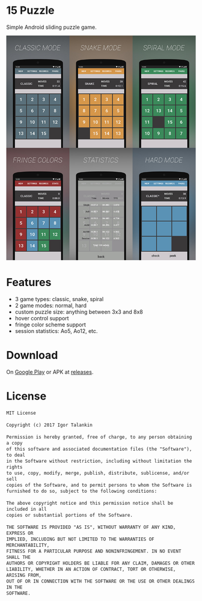 # 15 Puzzle
Simple Android sliding puzzle game.

![15 Puzzle](/art/15puzzle.jpg)

# Features
* 3 game types: classic, snake, spiral
* 2 game modes: normal, hard
* custom puzzle size: anything between 3x3 and 8x8
* hover control support
* fringe color scheme support
* session statistics: Ao5, Ao12, etc.

# Download
On [Google Play](https://play.google.com/store/apps/details?id=com.italankin.fifteen) or APK at
[releases](https://github.com/italankin/15Puzzle/releases).

# License

	MIT License

	Copyright (c) 2017 Igor Talankin

	Permission is hereby granted, free of charge, to any person obtaining a copy
	of this software and associated documentation files (the "Software"), to deal
	in the Software without restriction, including without limitation the rights
	to use, copy, modify, merge, publish, distribute, sublicense, and/or sell
	copies of the Software, and to permit persons to whom the Software is
	furnished to do so, subject to the following conditions:

	The above copyright notice and this permission notice shall be included in all
	copies or substantial portions of the Software.

	THE SOFTWARE IS PROVIDED "AS IS", WITHOUT WARRANTY OF ANY KIND, EXPRESS OR
	IMPLIED, INCLUDING BUT NOT LIMITED TO THE WARRANTIES OF MERCHANTABILITY,
	FITNESS FOR A PARTICULAR PURPOSE AND NONINFRINGEMENT. IN NO EVENT SHALL THE
	AUTHORS OR COPYRIGHT HOLDERS BE LIABLE FOR ANY CLAIM, DAMAGES OR OTHER
	LIABILITY, WHETHER IN AN ACTION OF CONTRACT, TORT OR OTHERWISE, ARISING FROM,
	OUT OF OR IN CONNECTION WITH THE SOFTWARE OR THE USE OR OTHER DEALINGS IN THE
	SOFTWARE.
